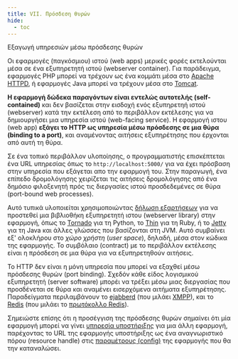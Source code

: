 ```yaml
---
title: VII. Πρόσδεση θυρών
hide:
  - toc
---
```

Εξαγωγή υπηρεσιών μέσω πρόσδεσης θυρών

Οι εφαρμογές (παγκόσμιου) ιστού (web apps) μερικές φορές εκτελούνται μέσα σε ένα εξυπηρετητή ιστού (webserver container).  Για παράδειγμα, εφαρμογές PHP μπορεί να τρέχουν ως ένα κομμάτι μέσα στο [Apache HTTPD](http://httpd.apache.org/), ή εφαρμογές Java μπορεί να τρέχουν μέσα στο [Tomcat](http://tomcat.apache.org/).

**Η εφαρμογή δώδεκα παραγόντων είναι εντελώς αυτοτελής (self-contained)** και δεν βασίζεται στην εισδοχή ενός εξυπηρετηή ιστού (webserver) κατά την εκτέλεση από το περιβάλλον εκτέλεσης για να δημιουργήσει μια υπηρεσία ιστού (web-facing service).  Η εφαρμογή ιστου (web app) **εξάγει το HTTP ως υπηρεσία μέσω πρόσδεσης σε μια θύρα (binding to a port)**, και αναμένοντας αιτήσεις εξυπηρέτησης που έρχονται από αυτή τη θύρα.

Σε ένα τοπικό περιβάλλον υλοποίησης, ο προγραμματιστής επισκέπτεται ένα URL υπηρεσίας όπως το `http://localhost:5000/` για να έχει πρόσβαση στην υπηρεσία που εξάγεται απο την εφαρμογή του.  Στην παραγωγή, ένα επίπεδο δρομολόγησης χειρίζεται τις αιτήσεις δρομολόγησης από ένα δημόσιο φιλοξενητή πρός τις διεργασίες ιστού προσδεδεμένες σε θύρα (port-bound web processes).

Αυτό τυπικά υλοποιείται χρησιμοποιώντας [δήλωση εξαρτήσεων](./dependencies.md) για να προστεθεί μια βιβλιοθήκη εξυπηρετητή ιστου (webserver library) στην εφαρμογή, όπως το [Tornado](http://www.tornadoweb.org/) για τη Python, το [Thin](http://code.macournoyer.com/thin/) για τη Ruby, ή το [Jetty](http://www.eclipse.org/jetty/) για τη Java και άλλες γλώσσες που βασίζονται στη JVM.  Αυτό συμβαίνει εξ' ολοκλήρου στο *χώρο χρήστη* (*user space*), δηλαδή, μέσα στον κώδικα της εφαρμογής.  Το συμβόλαιο (contract) με το περιβάλλον εκτέλεσης είναι η πρόσδεση σε μια θύρα για να εξυπηρετηθούν αιτήσεις.

Το HTTP δεν είναι η μόνη υπηρεσία που μπορεί να εξαχθεί μέσω πρόσδεσης θυρών (port binding).  Σχεδόν κάθε είδος λογισμικού εξυπηρετητή (server software) μπορέι να τρέξει μέσω μιας διεργασίας που προσδένεται σε θύρα και αναμένει εισερχόμενα αιτήματα εξυπηρέτησης.  Παραδείγματα περιλαμβάνουν το [ejabberd](http://www.ejabberd.im/) (που μιλάει [XMPP](http://xmpp.org/)), και το [Redis](http://redis.io/) (που μιλάει το [πρωτόκολλο Redis](http://redis.io/topics/protocol)).

Σημειώστε επίσης ότι η προσέγγιση της πρόσδεσης θυρών σημαίνει ότι μία εφαρμογή μπορεί να γίνει [υπηρεσία υποστήριξης](./backing-services.md) για μια άλλη εφαρμογή, παρέχοντας το URL της εφαρμογής υποστήριξης ως ένα αναγνωριστικό πόρου (resource handle) στις [παραμέτρους (config)](./config.md) της εφαρμογής που θα την καταναλώσει.
